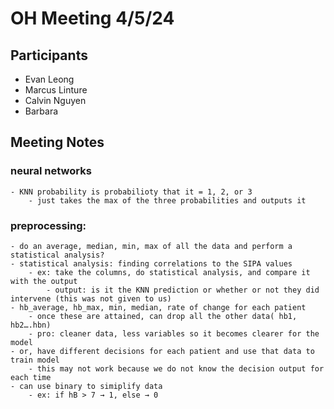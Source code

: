 # OH Meeting 4/5/24

## Participants

- Evan Leong
- Marcus Linture
- Calvin Nguyen
- Barbara

## Meeting Notes

### neural networks

    - KNN probability is probabilioty that it = 1, 2, or 3
        - just takes the max of the three probabilities and outputs it

### preprocessing:

    - do an average, median, min, max of all the data and perform a statistical analysis?
    - statistical analysis: finding correlations to the SIPA values
        - ex: take the columns, do statistical analysis, and compare it with the output
            - output: is it the KNN prediction or whether or not they did intervene (this was not given to us)
    - hb_average, hb_max, min, median, rate of change for each patient
        - once these are attained, can drop all the other data( hb1, hb2….hbn)
        - pro: cleaner data, less variables so it becomes clearer for the model
    - or, have different decisions for each patient and use that data to train model
        - this may not work because we do not know the decision output for each time
    - can use binary to simiplify data
        - ex: if hB > 7 → 1, else → 0
